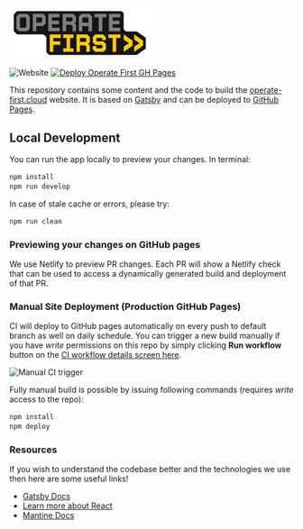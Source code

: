 <img src="src/assets/opf-logo.png" alt="Operate First Website Image" width="250"/>

![Website](https://img.shields.io/website?url=https%3A%2F%2Fwww.operate-first.cloud%2F)
[![Deploy Operate First GH Pages](https://github.com/operate-first/operate-first.github.io/actions/workflows/build_job.yaml/badge.svg)](https://github.com/operate-first/operate-first.github.io/actions/workflows/build_job.yaml)

This repository contains some content and the code to build the [operate-first.cloud](https://www.operate-first.cloud/) website. It is based on [Gatsby](https://www.gatsbyjs.com/) and can be deployed to [GitHub Pages](https://pages.github.com/).

## Local Development

You can run the app locally to preview your changes.
In terminal:

```sh
npm install
npm run develop
```

In case of stale cache or errors, please try:

```sh
npm run clean
```

### Previewing your changes on GitHub pages

We use Netlify to preview PR changes. Each PR will show a Netlify check that can be used to access a dynamically generated build and deployment of that PR.

### Manual Site Deployment (Production GitHub Pages)

CI will deploy to GitHub pages automatically on every push to default branch as well on daily schedule. You can trigger a new build manually if you have _write_ permissions on this repo by simply clicking **Run workflow** button on the [CI workflow details screen here](https://github.com/operate-first/operate-first.github.io/actions/workflows/build_job.yaml).

![Manual CI trigger](misc/manual_ci_trigger.png)

Fully manual build is possible by issuing following commands (requires _write_ access to the repo):

```sh
npm install
npm deploy
```

### Resources
If you wish to understand the codebase better and the technologies we use then here are some useful links!
- [Gatsby Docs](https://www.gatsbyjs.com/docs)
- [Learn more about React](https://beta.reactjs.org/)
- [Mantine Docs](https://mantine.dev/getting-started/)
